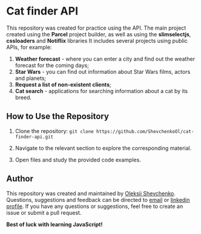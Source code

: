 # Cat finder API
This repository was created for practice using the API.
The main project created using the **Parcel** project builder, as well as using the **slimselectjs**, **cssloaders** and **Notiflix** libraries
It includes several projects using public APIs, for example:
1. __Weather forecast__ - where you can enter a city and find out the weather forecast for the coming days;
2. __Star Wars__ - you can find out information about Star Wars films, actors and planets;
3. __Request a list of non-existent clients__;
4. __Cat search__ - applications for searching information about a cat by its breed.


## How to Use the Repository

1. Clone the repository: `git clone https://github.com/ShevchenkoOl/cat-finder-api.git`

2. Navigate to the relevant section to explore the corresponding material.

3. Open files and study the provided code examples.

## Author
This repository was created and maintained by [Oleksii Shevchenko](https://shevchenkool.github.io/portfolio/). Questions, suggestions and feedback can be directed to [email](uzlabini@gmail.com) or [linkedin profile](linkedin.com/in/oleksii-shevchenko-535ab61b8).
If you have any questions or suggestions, feel free to create an issue or submit a pull request.

**Best of luck with learning JavaScript!**
